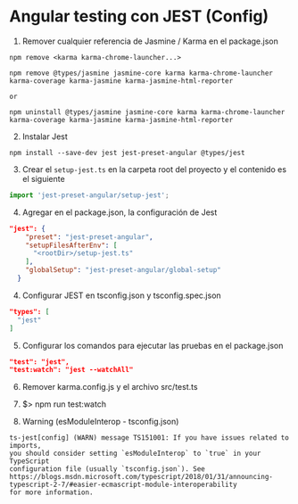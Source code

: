 # Angular testing con JEST (Config)

1. Remover cualquier referencia de Jasmine / Karma en el package.json
```
npm remove <karma karma-chrome-launcher...>

npm remove @types/jasmine jasmine-core karma karma-chrome-launcher karma-coverage karma-jasmine karma-jasmine-html-reporter

or

npm uninstall @types/jasmine jasmine-core karma karma-chrome-launcher karma-coverage karma-jasmine karma-jasmine-html-reporter

```

2. Instalar Jest
```
npm install --save-dev jest jest-preset-angular @types/jest
```

3. Crear el ```setup-jest.ts``` en la carpeta root del proyecto y el contenido es el siguiente
```setup-jest.ts
import 'jest-preset-angular/setup-jest';
```

4. Agregar en el package.json, la configuración de Jest
```package.json
"jest": {
    "preset": "jest-preset-angular",
    "setupFilesAfterEnv": [
      "<rootDir>/setup-jest.ts"
    ],
    "globalSetup": "jest-preset-angular/global-setup"
  }
```


4. Configurar JEST en tsconfig.json y tsconfig.spec.json
```tsconfig.json
"types": [
  "jest"
]
```

5. Configurar los comandos para ejecutar las pruebas en el package.json
```package.json
"test": "jest",
"test:watch": "jest --watchAll"
```

6. Remover karma.config.js y el archivo src/test.ts

7. $> npm run test:watch

8. Warning (esModuleInterop - tsconfig.json)

```
ts-jest[config] (WARN) message TS151001: If you have issues related to imports, 
you should consider setting `esModuleInterop` to `true` in your TypeScript 
configuration file (usually `tsconfig.json`). See 
https://blogs.msdn.microsoft.com/typescript/2018/01/31/announcing-typescript-2-7/#easier-ecmascript-module-interoperability 
for more information.



```